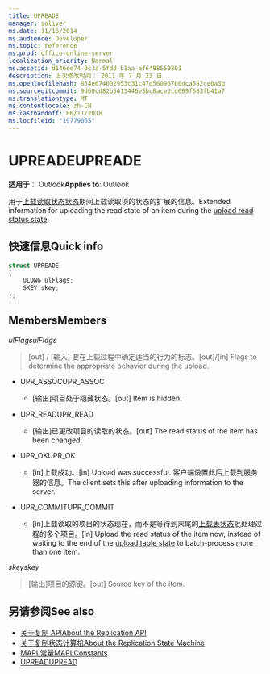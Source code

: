 ```yaml
---
title: UPREADE
manager: soliver
ms.date: 11/16/2014
ms.audience: Developer
ms.topic: reference
ms.prod: office-online-server
localization_priority: Normal
ms.assetid: d146ee74-0c3a-5fdd-b1aa-af6498550801
description: 上次修改时间： 2011 年 7 月 23 日
ms.openlocfilehash: 854e674002953c31c47d56096700dca582ce0a5b
ms.sourcegitcommit: 9d60cd82b5413446e5bc8ace2cd689f683fb41a7
ms.translationtype: MT
ms.contentlocale: zh-CN
ms.lasthandoff: 06/11/2018
ms.locfileid: "19779065"
---
```

# <a name="upreade"></a><span data-ttu-id="d6777-103">UPREADE</span><span class="sxs-lookup"><span data-stu-id="d6777-103">UPREADE</span></span>

<span data-ttu-id="d6777-104">**适用于**： Outlook</span><span class="sxs-lookup"><span data-stu-id="d6777-104">**Applies to**: Outlook</span></span> 
  
<span data-ttu-id="d6777-105">用于[上载读取状态状态](upload-read-status-state.md)期间上载读取项的状态的扩展的信息。</span><span class="sxs-lookup"><span data-stu-id="d6777-105">Extended information for uploading the read state of an item during the [upload read status state](upload-read-status-state.md).</span></span>
  
## <a name="quick-info"></a><span data-ttu-id="d6777-106">快速信息</span><span class="sxs-lookup"><span data-stu-id="d6777-106">Quick info</span></span>

```cpp
struct UPREADE 
{ 
    ULONG ulFlags; 
    SKEY skey; 
};
```

## <a name="members"></a><span data-ttu-id="d6777-107">Members</span><span class="sxs-lookup"><span data-stu-id="d6777-107">Members</span></span>

<span data-ttu-id="d6777-108">_ulFlags_</span><span class="sxs-lookup"><span data-stu-id="d6777-108">_ulFlags_</span></span>
  
>  <span data-ttu-id="d6777-109">[out] / [输入] 要在上载过程中确定适当的行为的标志。</span><span class="sxs-lookup"><span data-stu-id="d6777-109">[out]/[in] Flags to determine the appropriate behavior during the upload.</span></span> 
    
  - <span data-ttu-id="d6777-110">UPR_ASSOC</span><span class="sxs-lookup"><span data-stu-id="d6777-110">UPR_ASSOC</span></span>
    
    - <span data-ttu-id="d6777-111">[输出]项目处于隐藏状态。</span><span class="sxs-lookup"><span data-stu-id="d6777-111">[out] Item is hidden.</span></span>
    
  - <span data-ttu-id="d6777-112">UPR_READ</span><span class="sxs-lookup"><span data-stu-id="d6777-112">UPR_READ</span></span>
    
    - <span data-ttu-id="d6777-113">[输出]已更改项目的读取的状态。</span><span class="sxs-lookup"><span data-stu-id="d6777-113">[out] The read status of the item has been changed.</span></span>
    
  - <span data-ttu-id="d6777-114">UPR_OK</span><span class="sxs-lookup"><span data-stu-id="d6777-114">UPR_OK</span></span>
    
    - <span data-ttu-id="d6777-115">[in]上载成功。</span><span class="sxs-lookup"><span data-stu-id="d6777-115">[in] Upload was successful.</span></span> <span data-ttu-id="d6777-116">客户端设置此后上载到服务器的信息。</span><span class="sxs-lookup"><span data-stu-id="d6777-116">The client sets this after uploading information to the server.</span></span>
    
  - <span data-ttu-id="d6777-117">UPR_COMMIT</span><span class="sxs-lookup"><span data-stu-id="d6777-117">UPR_COMMIT</span></span>
    
    - <span data-ttu-id="d6777-118">[in]上载读取的项目的状态现在，而不是等待到末尾的[上载表状态](upload-table-state.md)批处理过程的多个项目。</span><span class="sxs-lookup"><span data-stu-id="d6777-118">[in] Upload the read status of the item now, instead of waiting to the end of the [upload table state](upload-table-state.md) to batch-process more than one item.</span></span> 
    
<span data-ttu-id="d6777-119">_skey_</span><span class="sxs-lookup"><span data-stu-id="d6777-119">_skey_</span></span>
  
> <span data-ttu-id="d6777-120">[输出]项目的源键。</span><span class="sxs-lookup"><span data-stu-id="d6777-120">[out] Source key of the item.</span></span>
    
## <a name="see-also"></a><span data-ttu-id="d6777-121">另请参阅</span><span class="sxs-lookup"><span data-stu-id="d6777-121">See also</span></span>

- [<span data-ttu-id="d6777-122">关于复制 API</span><span class="sxs-lookup"><span data-stu-id="d6777-122">About the Replication API</span></span>](about-the-replication-api.md)
- [<span data-ttu-id="d6777-123">关于复制状态计算机</span><span class="sxs-lookup"><span data-stu-id="d6777-123">About the Replication State Machine</span></span>](about-the-replication-state-machine.md)
- [<span data-ttu-id="d6777-124">MAPI 常量</span><span class="sxs-lookup"><span data-stu-id="d6777-124">MAPI Constants</span></span>](mapi-constants.md)
- [<span data-ttu-id="d6777-125">UPREAD</span><span class="sxs-lookup"><span data-stu-id="d6777-125">UPREAD</span></span>](upread.md)

